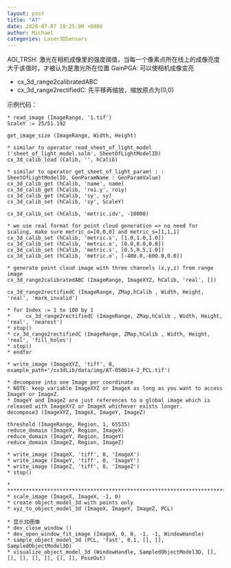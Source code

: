 ```yaml
---
layout: post
title: "AT"
date: 2020-07-07 10:25:00 +0800
author: Michael
categories: Laser3DSensors
---
```


AOI_TRSH: 激光在相机成像里的强度阈值，当每一个像素点所在线上的成像亮度大于该值时，才被认为是激光所在位置
GainPGA: 可以使相机成像变亮

- cx_3d_range2calibratedABC
- cx_3d_range2rectifiedC: 先平移再缩放，缩放原点为(0,0)

示例代码：

	* read_image (ImageRange, '1.tif')
	ScaleY := 25/51.192
	
	get_image_size (ImageRange, Width, Height)
	
	* similar to operator read_sheet_of_light_model ('sheet_of_light_model.solm', SheetOfLightModelID)
	cx_3d_calib_load (Calib, '', hCalib)
	
	* similar to operator get_sheet_of_light_param( : : SheetOfLightModelID, GenParamName : GenParamValue)
	cx_3d_calib_get (hCalib, 'name', name)
	cx_3d_calib_get (hCalib, 'roi.y', roiy)
	cx_3d_calib_get (hCalib, 'sy', sy)
	cx_3d_calib_set (hCalib, 'sy', ScaleY)
	
	cx_3d_calib_set (hCalib, 'metric.idv', -10000)
	
	* we use real format for point cloud generation => no need for scaling, make sure metric_o=[0,0,0] and metric_s=[1,1,1]
	cx_3d_calib_set (hCalib, 'metric.s', [1.0,1.0,1.0])
	cx_3d_calib_set (hCalib, 'metric.o', [0.0,0.0,0.0])
	cx_3d_calib_set (hCalib, 'metric.s', [0.5,0.5,1.0])
	cx_3d_calib_set (hCalib, 'metric.o', [-400.0,-600.0,0.0])
	
	* generate point cloud image with three channels (x,y,z) from range image
	cx_3d_range2calibratedABC (ImageRange, ImageXYZ, hCalib, 'real', [])
	
	cx_3d_range2rectifiedC (ImageRange, ZMap,hCalib , Width, Height, 'real', 'mark_invalid')
	
	* for Index := 1 to 100 by 1
	*     cx_3d_range2rectifiedC (ImageRange, ZMap,hCalib , Width, Height, 'real', 'nearest')
	* stop()
	* cx_3d_range2rectifiedC (ImageRange, ZMap,hCalib , Width, Height, 'real', 'fill_holes')
	* stop()
	* endfor
	
	* write_image (ImageXYZ, 'tiff', 0, example_path+'/cx3dLib/data/img/AT-050614-2_PCL.tif')
	
	* decompose into one Image per coordinate
	* NOTE: keep variable ImageXYZ or ImageX as long as you want to access ImageY or ImageZ.
	* ImageY and ImageZ are just references to a global image which is released with ImageXYZ or ImageX whichever exists longer.
	decompose3 (ImageXYZ, ImageX, ImageY, ImageZ)
	
	threshold (ImageRange, Region, 1, 65535)
	reduce_domain (ImageX, Region, ImageX)
	reduce_domain (ImageY, Region, ImageY)
	reduce_domain (ImageZ, Region, ImageZ)
	
	* write_image (ImageX, 'tiff', 0, 'ImageX')
	* write_image (ImageY, 'tiff', 0, 'ImageY')
	* write_image (ImageZ, 'tiff', 0, 'ImageZ')
	* stop()
	
	* ********************************************************************************
	* scale_image (ImageX, ImageX, -1, 0)
	* create object_model_3d with points only
	* xyz_to_object_model_3d (ImageX, ImageY, ImageZ, PCL)
	
	* 显示3D图像
	* dev_close_window ()
	* dev_open_window_fit_image (ImageX, 0, 0, -1, -1, WindowHandle)
	* sample_object_model_3d (PCL, 'fast', 0.1, [], [], SampledObjectModel3D)
	* visualize_object_model_3d (WindowHandle, SampledObjectModel3D, [], [], [], [], [], [], [], PoseOut)
